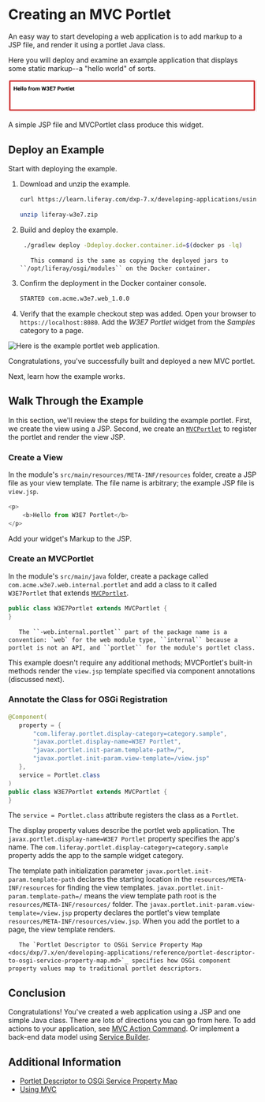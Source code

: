# Creating an MVC Portlet

An easy way to start developing a web application is to add markup to a JSP file, and render it using a portlet Java class.

Here you will deploy and examine an example application that displays some static markup--a "hello world" of sorts.

![New portlet widget.](./using-a-jsp-and-mvc-portlet/images/01.png)

A simple JSP file and MVCPortlet class produce this widget.

## Deploy an Example

Start with deploying the example.

1. Download and unzip the example.

   ```bash
   curl https://learn.liferay.com/dxp-7.x/developing-applications/using-mvc/liferay-w3e7.zip -O
   ```

   ```bash
   unzip liferay-w3e7.zip
   ```

1. Build and deploy the example.

    ```bash
     ./gradlew deploy -Ddeploy.docker.container.id=$(docker ps -lq)
    ```

    ```note::
       This command is the same as copying the deployed jars to ``/opt/liferay/osgi/modules`` on the Docker container.
    ```

1. Confirm the deployment in the Docker container console.

    ```bash
    STARTED com.acme.w3e7.web_1.0.0
    ```

1. Verify that the example checkout step was added. Open your browser to `https://localhost:8080`. Add the *W3E7 Portlet* widget from the *Samples* category to a page.

![Here is the example portlet web application.](./creating-an-mvc-portlet/images/01.png)

Congratulations, you've successfully built and deployed a new MVC portlet.

Next, learn how the example works.

## Walk Through the Example

In this section, we'll review the steps for building the example portlet. First, we create the view using a JSP. Second, we create an [`MVCPortlet`](https://docs.liferay.com/dxp/portal/7.3-latest/javadocs/portal-kernel/com/liferay/portal/kernel/portlet/bridges/mvc/MVCPortlet.html) to register the portlet and render the view JSP.

### Create a View

In the module's `src/main/resources/META-INF/resources` folder, create a JSP file as your view template. The file name is arbitrary; the example JSP file is `view.jsp`.

```javascript
<p>
	<b>Hello from W3E7 Portlet</b>
</p>
```

Add your widget's Markup to the JSP.

### Create an MVCPortlet

In the module's `src/main/java` folder, create a package called `com.acme.w3e7.web.internal.portlet` and add a class to it called `W3E7Portlet` that extends [`MVCPortlet`](https://docs.liferay.com/dxp/portal/7.3-latest/javadocs/portal-kernel/com/liferay/portal/kernel/portlet/bridges/mvc/MVCPortlet.html).

```java
public class W3E7Portlet extends MVCPortlet {
}
```

```note::
   The ``-web.internal.portlet`` part of the package name is a convention: `web` for the web module type, ``internal`` because a portlet is not an API, and ``portlet`` for the module's portlet class.
```

This example doesn't require any additional methods; MVCPortlet's built-in methods render the `view.jsp` template specified via component annotations (discussed next).

### Annotate the Class for OSGi Registration

```java
@Component(
   property = {
       "com.liferay.portlet.display-category=category.sample",
       "javax.portlet.display-name=W3E7 Portlet",
       "javax.portlet.init-param.template-path=/",
       "javax.portlet.init-param.view-template=/view.jsp"
   },
   service = Portlet.class
)
public class W3E7Portlet extends MVCPortlet {
}
```

The `service = Portlet.class` attribute registers the class as a `Portlet`.

The display property values describe the portlet web application. The `javax.portlet.display-name=W3E7 Portlet` property specifies the app's name. The `com.liferay.portlet.display-category=category.sample` property adds the app to the sample widget category.

The template path initialization parameter `javax.portlet.init-param.template-path` declares the starting location in the `resources/META-INF/resources` for finding the view templates. `javax.portlet.init-param.template-path=/` means the view template path root is the `resources/META-INF/resources/` folder. The `javax.portlet.init-param.view-template=/view.jsp` property declares the portlet's view template `resources/META-INF/resources/view.jsp`. When you add the portlet to a page, the view template renders.

```note::
   The `Portlet Descriptor to OSGi Service Property Map <docs/dxp/7.x/en/developing-applications/reference/portlet-descriptor-to-osgi-service-property-map.md>`_ specifies how OSGi component property values map to traditional portlet descriptors.
```

## Conclusion

Congratulations! You've created a web application using a JSP and one simple Java class. There are lots of directions you can go from here. To add actions to your application, see [MVC Action Command](./mvc-action-command.md). Or implement a back-end data model using [Service Builder](../../data-frameworks/service-builder.md).

## Additional Information

* [Portlet Descriptor to OSGi Service Property Map](../../reference/portlet-descriptor-to-osgi-service-property-map.md)
* [Using MVC](./using-mvc.md)